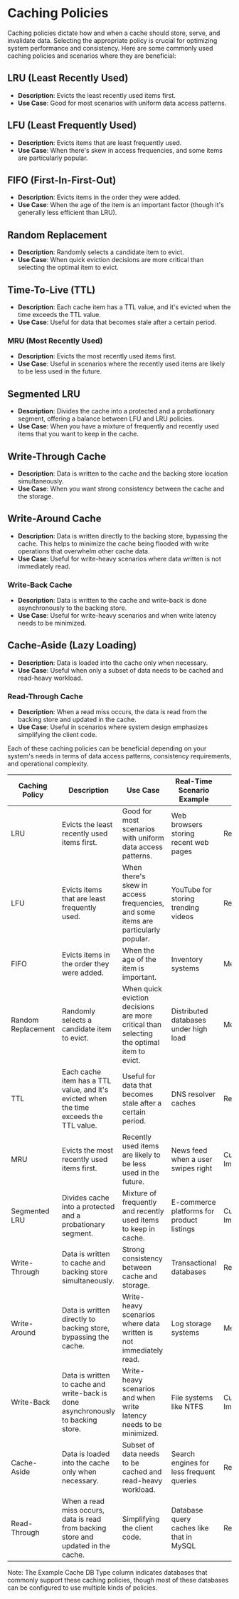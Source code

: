 # Caching Policies

Caching policies dictate how and when a cache should store, serve, and invalidate data. Selecting the appropriate policy is crucial for optimizing system performance and consistency. Here are some commonly used caching policies and scenarios where they are beneficial:

## LRU (Least Recently Used)

- **Description**: Evicts the least recently used items first.
- **Use Case**: Good for most scenarios with uniform data access patterns.

## LFU (Least Frequently Used)

- **Description**: Evicts items that are least frequently used.
- **Use Case**: When there's skew in access frequencies, and some items are particularly popular.

## FIFO (First-In-First-Out)

- **Description**: Evicts items in the order they were added.
- **Use Case**: When the age of the item is an important factor (though it's generally less efficient than LRU).

## Random Replacement

- **Description**: Randomly selects a candidate item to evict.
- **Use Case**: When quick eviction decisions are more critical than selecting the optimal item to evict.

## Time-To-Live (TTL)

- **Description**: Each cache item has a TTL value, and it's evicted when the time exceeds the TTL value.
- **Use Case**: Useful for data that becomes stale after a certain period.

### MRU (Most Recently Used)

- **Description**: Evicts the most recently used items first.
- **Use Case**: Useful in scenarios where the recently used items are likely to be less used in the future.

## Segmented LRU

- **Description**: Divides the cache into a protected and a probationary segment, offering a balance between LFU and LRU policies.
- **Use Case**: When you have a mixture of frequently and recently used items that you want to keep in the cache.

## Write-Through Cache

- **Description**: Data is written to the cache and the backing store location simultaneously.
- **Use Case**: When you want strong consistency between the cache and the storage.

## Write-Around Cache

- **Description**: Data is written directly to the backing store, bypassing the cache. This helps to minimize the cache being flooded with write operations that overwhelm other cache data.
- **Use Case**: Useful for write-heavy scenarios where data written is not immediately read.

### Write-Back Cache

- **Description**: Data is written to the cache and write-back is done asynchronously to the backing store.
- **Use Case**: Useful for write-heavy scenarios and when write latency needs to be minimized.

## Cache-Aside (Lazy Loading)

- **Description**: Data is loaded into the cache only when necessary.
- **Use Case**: Useful when only a subset of data needs to be cached and read-heavy workload.

### Read-Through Cache

- **Description**: When a read miss occurs, the data is read from the backing store and updated in the cache.
- **Use Case**: Useful in scenarios where system design emphasizes simplifying the client code.

Each of these caching policies can be beneficial depending on your system's needs in terms of data access patterns, consistency requirements, and operational complexity.

| Caching Policy    | Description                                                                                             | Use Case                                                                                           | Real-Time Scenario Example                  | Example Cache DB Type   |
|-------------------|---------------------------------------------------------------------------------------------------------|---------------------------------------------------------------------------------------------------|--------------------------------------------|------------------------|
| LRU               | Evicts the least recently used items first.                                                              | Good for most scenarios with uniform data access patterns.                                        | Web browsers storing recent web pages      | Redis                  |
| LFU               | Evicts items that are least frequently used.                                                             | When there's skew in access frequencies, and some items are particularly popular.                | YouTube for storing trending videos        | Redis                  |
| FIFO              | Evicts items in the order they were added.                                                               | When the age of the item is important.                                                            | Inventory systems                          | Memcached              |
| Random Replacement| Randomly selects a candidate item to evict.                                                              | When quick eviction decisions are more critical than selecting the optimal item to evict.        | Distributed databases under high load      | Memcached              |
| TTL               | Each cache item has a TTL value, and it's evicted when the time exceeds the TTL value.                  | Useful for data that becomes stale after a certain period.                                       | DNS resolver caches                        | Redis                  |
| MRU               | Evicts the most recently used items first.                                                               | Recently used items are likely to be less used in the future.                                     | News feed when a user swipes right         | Custom Implementation  |
| Segmented LRU     | Divides cache into a protected and a probationary segment.                                              | Mixture of frequently and recently used items to keep in cache.                                   | E-commerce platforms for product listings  | Custom Implementation  |
| Write-Through     | Data is written to cache and backing store simultaneously.                                              | Strong consistency between cache and storage.                                                     | Transactional databases                    | Redis                  |
| Write-Around      | Data is written directly to backing store, bypassing the cache.                                         | Write-heavy scenarios where data written is not immediately read.                                 | Log storage systems                        | Memcached              |
| Write-Back        | Data is written to cache and write-back is done asynchronously to backing store.                        | Write-heavy scenarios and when write latency needs to be minimized.                               | File systems like NTFS                     | Custom Implementation  |
| Cache-Aside       | Data is loaded into the cache only when necessary.                                                       | Subset of data needs to be cached and read-heavy workload.                                        | Search engines for less frequent queries   | Redis                  |
| Read-Through      | When a read miss occurs, data is read from backing store and updated in the cache.                      | Simplifying the client code.                                                                      | Database query caches like that in MySQL   | Redis                  |

Note: The Example Cache DB Type column indicates databases that commonly support these caching policies, though most of these databases can be configured to use multiple kinds of policies.
